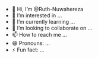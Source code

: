 - 👋 Hi, I’m @Ruth-Nuwahereza
- 👀 I’m interested in ...
- 🌱 I’m currently learning ...
- 💞️ I’m looking to collaborate on ...
- 📫 How to reach me ...
- 😄 Pronouns: ...
- ⚡ Fun fact: ...

<!---
Ruth-Nuwahereza/Ruth-Nuwahereza is a ✨ special ✨ repository because its `README.md` (this file) appears on your GitHub profile.
You can click the Preview link to take a look at your changes.
--->
